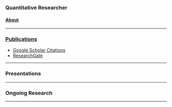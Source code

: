 ### Quantitative Researcher  

#### [About](https://dsmithjo.github.io/about "About")

---

### [Publications](https://dsmithjo.github.io/publications)
  * [Google Scholar Citations](https://scholar.google.com/citations?user=d8PodEsAAAAJ&hl=en "Google Scholar Citations")
  * [ResearchGate](https://www.researchgate.net/profile/Daniel_Smith45 "ResearchGate")

---


### Presentations
---


### Ongoing Research
---
